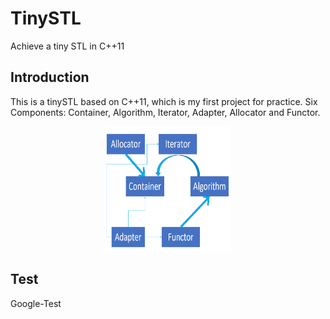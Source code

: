 # TinySTL
Achieve a tiny STL in C++11

Introduction
------
This is a tinySTL based on C++11, which is my first project for practice. Six Components: Container, Algorithm, Iterator, Adapter, Allocator and Functor. 

<div align=center><img width="200" height="200" src="https://github.com/quanweiaolin/TinySTL/blob/master/ImageCache/sixComponents.PNG"/></div>

Test
------
Google-Test

